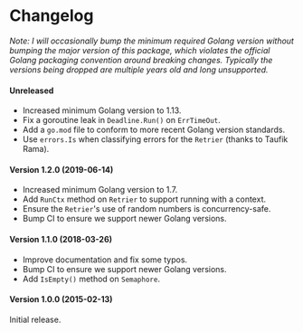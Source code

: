 # Changelog

*Note: I will occasionally bump the minimum required Golang version without
bumping the major version of this package, which violates the official Golang
packaging convention around breaking changes. Typically the versions being
dropped are multiple years old and long unsupported.*

#### Unreleased

 - Increased minimum Golang version to 1.13.
 - Fix a goroutine leak in `Deadline.Run()` on `ErrTimeOut`.
 - Add a `go.mod` file to conform to more recent Golang version standards.
 - Use `errors.Is` when classifying errors for the `Retrier` (thanks to Taufik
   Rama).

#### Version 1.2.0 (2019-06-14)

 - Increased minimum Golang version to 1.7.
 - Add `RunCtx` method on `Retrier` to support running with a context.
 - Ensure the `Retrier`'s use of random numbers is concurrency-safe.
 - Bump CI to ensure we support newer Golang versions.

#### Version 1.1.0 (2018-03-26)

 - Improve documentation and fix some typos.
 - Bump CI to ensure we support newer Golang versions.
 - Add `IsEmpty()` method on `Semaphore`.

#### Version 1.0.0 (2015-02-13)

Initial release.
